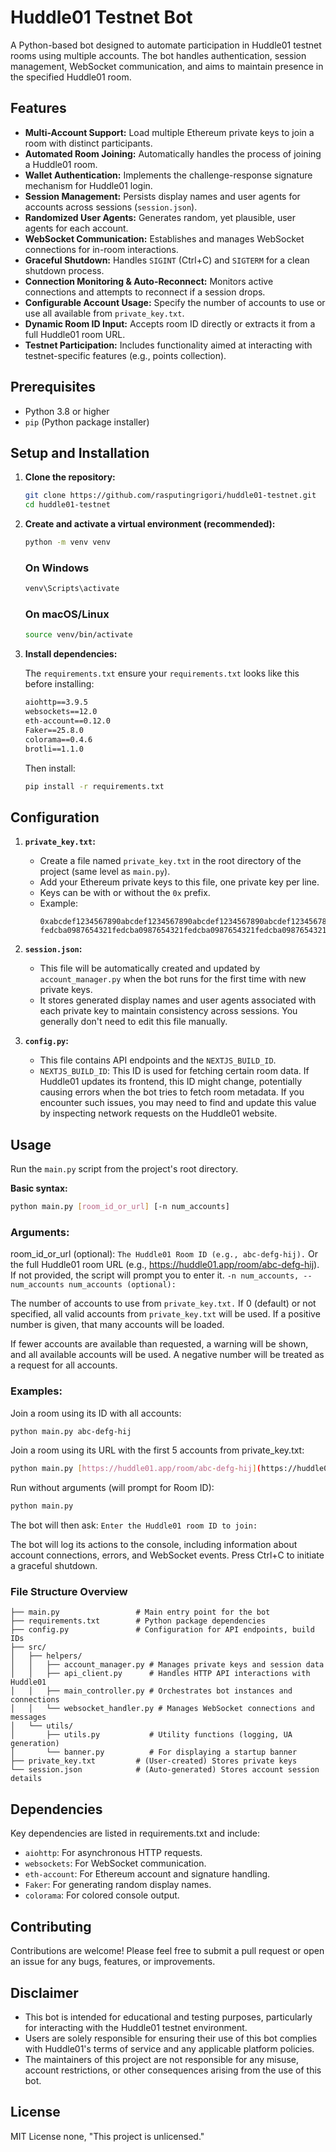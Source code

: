 # Huddle01 Testnet Bot

A Python-based bot designed to automate participation in Huddle01 testnet rooms using multiple accounts. The bot handles authentication, session management, WebSocket communication, and aims to maintain presence in the specified Huddle01 room.

## Features

* **Multi-Account Support:** Load multiple Ethereum private keys to join a room with distinct participants.
* **Automated Room Joining:** Automatically handles the process of joining a Huddle01 room.
* **Wallet Authentication:** Implements the challenge-response signature mechanism for Huddle01 login.
* **Session Management:** Persists display names and user agents for accounts across sessions (`session.json`).
* **Randomized User Agents:** Generates random, yet plausible, user agents for each account.
* **WebSocket Communication:** Establishes and manages WebSocket connections for in-room interactions.
* **Graceful Shutdown:** Handles `SIGINT` (Ctrl+C) and `SIGTERM` for a clean shutdown process.
* **Connection Monitoring & Auto-Reconnect:** Monitors active connections and attempts to reconnect if a session drops.
* **Configurable Account Usage:** Specify the number of accounts to use or use all available from `private_key.txt`.
* **Dynamic Room ID Input:** Accepts room ID directly or extracts it from a full Huddle01 room URL.
* **Testnet Participation:** Includes functionality aimed at interacting with testnet-specific features (e.g., points collection).

## Prerequisites

* Python 3.8 or higher
* `pip` (Python package installer)

## Setup and Installation

1.  **Clone the repository:**
    ```bash
    git clone https://github.com/rasputingrigori/huddle01-testnet.git
    cd huddle01-testnet
    ```

2.  **Create and activate a virtual environment (recommended):**
    ```bash
    python -m venv venv
     ```
    ### On Windows
    ```bash
    venv\Scripts\activate
    ```
    ### On macOS/Linux
    ```bash
    source venv/bin/activate
    ```

4.  **Install dependencies:**

    The `requirements.txt` ensure your `requirements.txt` looks like this before installing:
    ```txt
    aiohttp==3.9.5
    websockets==12.0
    eth-account==0.12.0
    Faker==25.8.0
    colorama==0.4.6
    brotli==1.1.0
    ```
    Then install:
    ```bash
    pip install -r requirements.txt
    ```

## Configuration

1.  **`private_key.txt`:**
    * Create a file named `private_key.txt` in the root directory of the project (same level as `main.py`).
    * Add your Ethereum private keys to this file, one private key per line.
    * Keys can be with or without the `0x` prefix.
    * Example:
        ```
        0xabcdef1234567890abcdef1234567890abcdef1234567890abcdef1234567890
        fedcba0987654321fedcba0987654321fedcba0987654321fedcba0987654321
        ```

2.  **`session.json`:**
    * This file will be automatically created and updated by `account_manager.py` when the bot runs for the first time with new private keys.
    * It stores generated display names and user agents associated with each private key to maintain consistency across sessions. You generally don't need to edit this file manually.

3.  **`config.py`:**
    * This file contains API endpoints and the `NEXTJS_BUILD_ID`.
    * `NEXTJS_BUILD_ID`: This ID is used for fetching certain room data. If Huddle01 updates its frontend, this ID might change, potentially causing errors when the bot tries to fetch room metadata. If you encounter such issues, you may need to find and update this value by inspecting network requests on the Huddle01 website.

## Usage

Run the `main.py` script from the project's root directory. 

**Basic syntax:**
```bash
python main.py [room_id_or_url] [-n num_accounts]
```
### Arguments:

room_id_or_url (optional):
`The Huddle01 Room ID (e.g., abc-defg-hij).`
Or the full Huddle01 room URL (e.g., https://huddle01.app/room/abc-defg-hij).
If not provided, the script will prompt you to enter it.
`-n num_accounts, --num_accounts num_accounts (optional):`

The number of accounts to use from `private_key.txt.`
If 0 (default) or not specified, all valid accounts from `private_key.txt` will be used.
If a positive number is given, that many accounts will be loaded. 

If fewer accounts are available than requested, a warning will be shown, and all available accounts will be used.
A negative number will be treated as a request for all accounts.

### Examples:

Join a room using its ID with all accounts:

```Bash
python main.py abc-defg-hij
```
Join a room using its URL with the first 5 accounts from private_key.txt:

```Bash
python main.py [https://huddle01.app/room/abc-defg-hij](https://huddle01.app/room/abc-defg-hij) -n 5
```
Run without arguments (will prompt for Room ID):

```Bash
python main.py
```
The bot will then ask: `Enter the Huddle01 room ID to join:`

The bot will log its actions to the console, including information about account connections, errors, and WebSocket events. Press Ctrl+C to initiate a graceful shutdown.

### File Structure Overview
```yaml.
├── main.py                 # Main entry point for the bot
├── requirements.txt        # Python package dependencies
├── config.py               # Configuration for API endpoints, build IDs
├── src/
│   ├── helpers/
│   │   ├── account_manager.py # Manages private keys and session data
│   │   ├── api_client.py      # Handles HTTP API interactions with Huddle01
│   │   ├── main_controller.py # Orchestrates bot instances and connections
│   │   └── websocket_handler.py # Manages WebSocket connections and messages
│   └── utils/
│       ├── utils.py           # Utility functions (logging, UA generation)
│       └── banner.py          # For displaying a startup banner
├── private_key.txt         # (User-created) Stores private keys
└── session.json            # (Auto-generated) Stores account session details
```

## Dependencies
Key dependencies are listed in requirements.txt and include:

- `aiohttp`: For asynchronous HTTP requests.
- `websockets`: For WebSocket communication.
- `eth-account`: For Ethereum account and signature handling.
- `Faker`: For generating random display names.
- `colorama`: For colored console output.

## Contributing
Contributions are welcome! Please feel free to submit a pull request or open an issue for any bugs, features, or improvements.

## Disclaimer

* This bot is intended for educational and testing purposes, particularly for interacting with the Huddle01 testnet environment.
* Users are solely responsible for ensuring their use of this bot complies with Huddle01's terms of service and any applicable platform policies.
* The maintainers of this project are not responsible for any misuse, account restrictions, or other consequences arising from the use of this bot.

## License
MIT License none, "This project is unlicensed."

